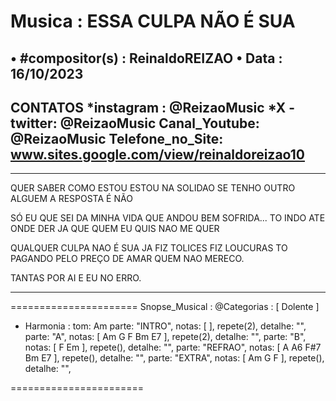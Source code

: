 #  Musica : ESSA CULPA NÃO É SUA
• #compositor(s) : ReinaldoREIZAO
• Data :  16/10/2023
---
CONTATOS
*instagram : @ReizaoMusic   *X - twitter: @ReizaoMusic
Canal_Youtube: @ReizaoMusic
Telefone_no_Site: www.sites.google.com/view/reinaldoreizao10
---

-----------------------------------------

QUER SABER COMO ESTOU ESTOU NA SOLIDAO
SE TENHO OUTRO ALGUEM A RESPOSTA É NÃO

SÓ EU QUE SEI DA MINHA VIDA
QUE ANDOU BEM SOFRIDA...
TO INDO ATE ONDE DER
JA QUE QUEM EU QUIS NAO ME QUER

QUALQUER CULPA NAO É SUA
JA FIZ TOLICES FIZ LOUCURAS
TO PAGANDO PELO PREÇO
DE AMAR QUEM NAO MERECO.

TANTAS POR AI
E EU NO ERRO.

-----------------------------------------

======================
Snopse_Musical :
@Categorias : [ Dolente ]
* Harmonia :
tom: Am
parte: "INTRO", notas: [ ], repete(2), detalhe: "",
parte: "A", notas: [ Am G F Bm E7 ], repete(2), detalhe: "",
parte: "B", notas: [ F Em ], repete(), detalhe: "",
parte: "REFRAO", notas: [ A A6 F#7 Bm E7 ], repete(), detalhe: "",
parte: "EXTRA", notas: [ Am G F ], repete(), detalhe: "",

=======================

